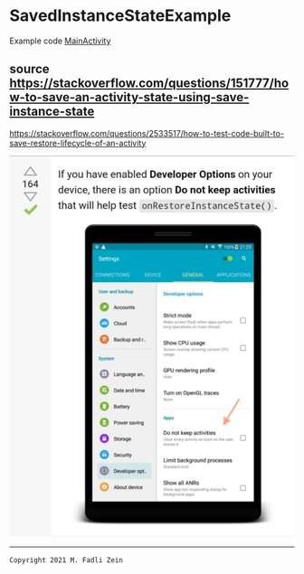 # SavedInstanceStateExample

Example code
[MainActivity](https://github.com/gzeinnumer/SavedInstanceStateNoVM/blob/master/app/src/main/java/com/gzeinnumer/savedinstancestatenovm/MainActivity.java)

source https://stackoverflow.com/questions/151777/how-to-save-an-activity-state-using-save-instance-state
---

https://stackoverflow.com/questions/2533517/how-to-test-code-built-to-save-restore-lifecycle-of-an-activity

![](https://github.com/gzeinnumer/SavedInstanceStateExample/blob/master/preview/example11.jpeg)

---

```
Copyright 2021 M. Fadli Zein
```